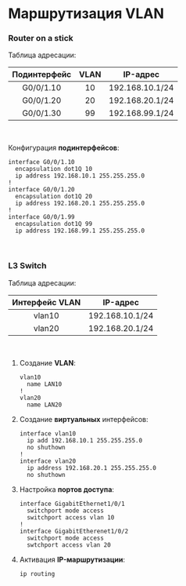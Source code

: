 # Маршрутизация VLAN

### Router on a stick

Таблица адресации:

  | Подинтерфейс | VLAN | IP-адрес |
  |:----------:|:---------:|:---------:|
  | G0/0/1.10 | 10 | 192.168.10.1/24 |
  | G0/0/1.20 | 20 | 192.168.20.1/24 |
  | G0/0/1.30 | 99 | 192.168.99.1/24 |

<br/>

Конфигурация **подинтерфейсов**:

   ```
   interface G0/0/1.10
     encapsulation dot1Q 10
     ip address 192.168.10.1 255.255.255.0
   !
   interface G0/0/1.20
     encapsulation dot1Q 20
     ip address 192.168.20.1 255.255.255.0
   !
   interface G0/0/1.99
     encapsulation dot1Q 99
     ip address 192.168.99.1 255.255.255.0
   ```

<br/>

### L3 Switch

Таблица адресации:

  | Интерфейс VLAN | IP-адрес |
  |:----------:|:---------:|
  | vlan10 | 192.168.10.1/24 |
  | vlan20 | 192.168.20.1/24 |

<br/>

1. Создание **VLAN**:
   ```
   vlan10
     name LAN10
   !
   vlan20
     name LAN20
   ```

2. Создание **виртуальных** интерфейсов:
   ```
   interface vlan10
     ip add 192.168.10.1 255.255.255.0
     no shuthown
   !
   interface vlan20
     ip address 192.168.20.1 255.255.255.0
     no shuthown
   ```

3. Настройка **портов доступа**:
   ```
   interface GigabitEthernet1/0/1
     switchport mode access
     switchport access vlan 10
   !
   interface GigabitEtherenet1/0/2
     switchport mode access
     swtchport access vlan 20
   ```

4. Активация **IP-маршрутизации**:
   ```
   ip routing
   ```
